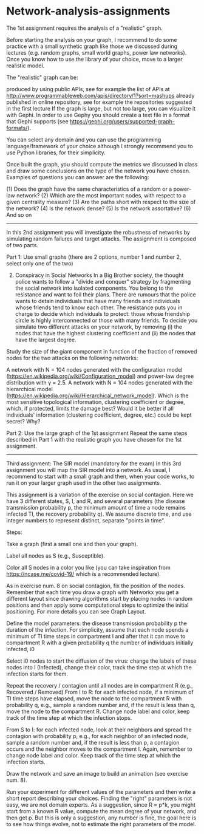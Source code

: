 # Network-analysis-assignments

The 1st assignment requires the analysis of a "realistic" graph.

Before starting the analysis on your graph, I recommend to do some practice with a small synthetic graph like those we discussed during lectures (e.g. random graphs, small world graphs, power law networks). Once you know how to use the library of your choice, move to a larger realistic model.

The "realistic" graph can be:

produced by using public APIs, see for example the list of APIs at http://www.programmableweb.com/apis/directory/1?sort=mashups
already published in online repository, see for example the repositories suggested in the first lecture
If the graph is large, but not too large, you can visualize it with Gephi. In order to use Gephy you should create a text file in a format that Gephi supports (see https://gephi.org/users/supported-graph-formats/).

You can select any domain and you can use the programming language/framework of your choice although I strongly recommend you to use Python libraries, for their simplicity.

Once built the graph, you should compute the metrics we discussed in class and draw some conclusions on the type of the network you have chosen. Examples of questions you can answer are the following:

(1) Does the graph have the same characteristics of a random or a power-law network?
(2) Which are the most important nodes, with respect to a given centrality measure?
(3) Are the paths short with respect to the size of the network?
(4) Is the network dense?
(5) Is the network assortative?
(6) And so on

-----------------------------------------------------------------------------------------------------------------------------------------------------------------------------------------------------------------------------------------------------------------------------------------------------------

In this 2nd assignment you will investigate the robustness of networks by simulating random failures and target attacks. The assignment is composed of two parts.

Part 1: Use small graphs
(there are 2 options, number 1 and number 2, select only one of the two)

2) Conspiracy in Social Networks
In a Big Brother society, the thought police wants to follow a "divide and conquer" strategy by fragmenting the social network into isolated components. You belong to the resistance and want to foil their plans. There are rumours that the police wants to detain individuals that have many friends and individuals whose friends tend to know each other. The resistance puts you in charge to decide which individuals to protect: those whose friendship circle is highly interconnected or those with many friends. To decide you simulate two different attacks on your network, by removing (i) the nodes that have the highest clustering coefficient and (ii) the nodes that have the largest degree. 

Study the size of the giant component in function of the fraction of removed nodes for the two attacks on the following networks:

A network with N = 104 nodes generated with the configuration model (https://en.wikipedia.org/wiki/Configuration_model) and power-law degree distribution with  γ = 2.5.
A network with N = 104 nodes generated with the hierarchical model (https://en.wikipedia.org/wiki/Hierarchical_network_model).
Which is the most sensitive topological information, clustering coefficient or degree, which, if protected, limits the damage best? Would it be better if all individuals' information (clustering coefficient, degree, etc.) could be kept secret? Why?

Part 2: Use the large graph of the 1st assignment
Repeat the same steps described in Part 1 with the realistic graph you have chosen for the 1st assignment.

----------------------------------------------------------------------------------------------------------------------------------------------------------------------------------------------------------------------------------------------------------------------------------------------------------

Third assignment: The SIR model (mandatory for the exam)
In this 3rd assignment you will map the SIR model into a network. As usual, I recommend to start with a small graph and then, when your code works, to run it on your larger graph used in the other two assignments.

This assignment is a variation of the exercise on social contagion. Here we have 3 different states, S, I, and R, and several parameters (the disease transmission probability p, the minimum amount of time a node remains infected TI, the recovery probability q). We assume discrete time, and use integer numbers to represent distinct, separate "points in time".

Steps:

Take a graph (first a small one and then your graph).

Label all nodes as S (e.g., Susceptible).

Color all S nodes in a color you like (you can take inspiration from https://ncase.me/covid-19/ which is a recommended lecture).

As in exercise num. 8 on social contagion, fix the position of the nodes. Remember that each time you draw a graph with Networkx you get a different layout since drawing algorithms start by placing nodes in random positions and then apply some computational steps to optimize the initial positioning. For more details you can see Graph Layout.

Define the model parameters:
the disease transmission probability p
the duration of the infection. For simplicity, assume that each node spends a minimum of TI time steps in compartment I and after that it can move to compartment R with a given probability q
the number of individuals initially infected, i0

Select i0 nodes to start the diffusion of the virus: change the labels of these nodes into I (Infected), change their color, track the time step at which the infection starts for them.

Repeat the recovery / contagion until all nodes are in compartment R (e.g., Recovered / Removed)
From I to R: for each infected node, if a minimum of TI time steps have elapsed, move the node to the compartment R with probability q, e.g., sample a random number and, if the result is less than q, move the node to the compartment R. Change node label and color, keep track of the time step at which the infection stops.

From S to I: for each infected node, look at their neighbors and spread the contagion with probability p, e.g., for each neighbor of an infected node, sample a random number and, if the result is less than p, a contagion occurs and the neighbor moves to the compartment I. Again, remember to change node label and color. Keep track of the time step at which the infection starts.

Draw the network and save an image to build an animation (see exercise num. 8).

Run your experiment for different values of the parameters and then write a short report describing your choices. Finding the "right" parameters is not easy, we are not domain experts. As a suggestion, since R = p*k, you might start from a known R value, compute the mean degree of your network, and then get p. But this is only a suggestion, any number is fine, the goal here is to see how things evolve, not to estimate the right parameters of the model.
